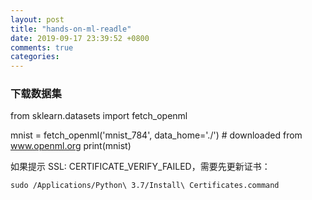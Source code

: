 ```yaml
---
layout: post
title: "hands-on-ml-readle"
date: 2019-09-17 23:39:52 +0800
comments: true
categories: 
---
```



### 下载数据集

from sklearn.datasets import fetch_openml

mnist = fetch_openml('mnist_784', data_home='./')  # downloaded from www.openml.org
print(mnist)

如果提示 SSL: CERTIFICATE_VERIFY_FAILED，需要先更新证书：  


```
sudo /Applications/Python\ 3.7/Install\ Certificates.command
```
